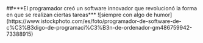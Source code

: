 
<div>
 ##***El programador creó un software innovador que revolucionó la forma en que se realizan ciertas tareas*** 
 ![siempre con algo de humor] (https://www.istockphoto.com/es/foto/programador-de-software-de-c%C3%B3digo-de-programaci%C3%B3n-de-ordenador-gm486759942-73388915)


</div>
<!--
**juanmeisus/juanmeisus** is a ✨ _special_ ✨ repository because its `README.md` (this file) appears on your GitHub profile.

Here are some ideas to get you started:

- 🔭 I’m currently working on ...
- 🌱 I’m currently learning ...
- 👯 I’m looking to collaborate on ...
- 🤔 I’m looking for help with ...
- 💬 Ask me about ...
- 📫 How to reach me: ...
- 😄 Pronouns: ...
- ⚡ Fun fact: ...
-->
